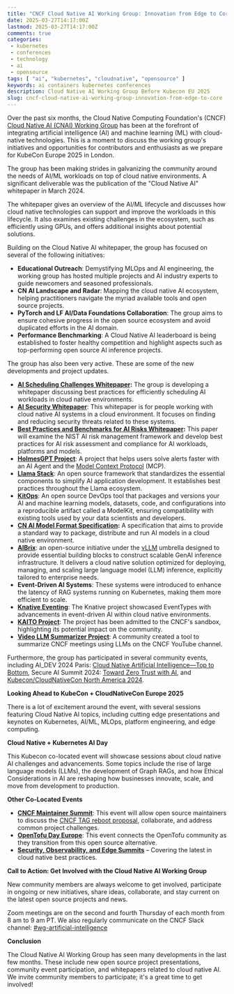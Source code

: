 ```yaml
---
title: "CNCF Cloud Native AI Working Group: Innovation from Edge to Core!"
date: 2025-03-27T14:17:00Z
lastmod: 2025-03-27T14:17:00Z
comments: true
categories:
 - kubernetes
 - conferences
 - technology
 - ai
 - opensource
tags: [ "ai", "kubernetes", "cloudnative", "opensource" ]
keywords: ai containers kubernetes conferences
description: Cloud Native AI Working Group Before Kubecon EU 2025
slug: cncf-cloud-native-ai-working-group-innovation-from-edge-to-core
---
```


Over the past six months, the Cloud Native Computing Foundation's (CNCF) [Cloud Native AI (CNAI) Working Group](https://docs.google.com/document/d/1tS6gL5qjGLaHDtAChssqJhBVm8BIpopUA3Ddzm9LHwg/edit?tab=t.0#heading=h.tprh9feizr4r) has been at the forefront of integrating artificial intelligence (AI) and machine learning (ML) with cloud-native technologies. This is a moment to discuss the working group's initiatives and opportunities for contributors and enthusiasts as we prepare for KubeCon Europe 2025 in London.

The group has been making strides in galvanizing the community around the needs of AI/ML workloads on top of cloud native environments. A significant deliverable was the publication of the "Cloud Native AI" whitepaper in March 2024\.

The whitepaper gives an overview of the AI/ML lifecycle and discusses how cloud native technologies can support and improve the workloads in this lifecycle. It also examines existing challenges in the ecosystem, such as efficiently using GPUs, and offers additional insights about potential solutions.

Building on the Cloud Native AI whitepaper, the group has focused on several of the following initiatives:

* **Educational Outreach**: Demystifying MLOps and AI engineering, the working group has hosted multiple projects and AI industry experts to guide newcomers and seasoned professionals.  
* **CN AI Landscape and Radar**: Mapping the cloud native AI ecosystem, helping practitioners navigate the myriad available tools and open source projects.  
* **PyTorch and LF AI/Data Foundations Collaboration**: The group aims to ensure cohesive progress in the open source ecosystem and avoid duplicated efforts in the AI domain.  
* **Performance Benchmarking**: A Cloud Native AI leaderboard is being established to foster healthy competition and highlight aspects such as top-performing open source AI inference projects.

The group has also been very active. These are some of the new developments and project updates.

* [**AI Scheduling Challenges Whitepaper**](https://docs.google.com/document/d/1KNmTKwI_cRXZ0KVBqdBhkO1EuS4PhLIUvT16Y2a5erU/edit?tab=t.0#heading=h.l5opvu2gvmzq)**:** The group is developing a whitepaper discussing best practices for efficiently scheduling AI workloads in cloud native environments.  
* [**AI Security Whitepaper**](https://drive.google.com/drive/folders/1luVtzJRlkekc2_5ovV0RjvIPpQTcbWot): This whitepaper is for people working with cloud native AI systems in a cloud environment. It focuses on finding and reducing security threats related to these systems.  
* [**Best Practices and Benchmarks for AI Risks Whitepaper**](https://github.com/cncf/tag-runtime/issues/210)**:** This paper will examine the NIST AI risk management framework and develop best practices for AI risk assessment and compliance for AI workloads, platforms and models.  
* [**HolmesGPT Project**](https://github.com/robusta-dev/holmesgpt): A project that helps users solve alerts faster with an AI Agent and the [Model Context Protocol](https://github.com/modelcontextprotocol) (MCP).  
* [**Llama Stack**](https://github.com/meta-llama/llama-stack): An open source framework that standardizes the essential components to simplify AI application development. It establishes best practices throughout the Llama ecosystem.  
* [**KitOps**](https://kitops.org/): An open source DevOps tool that packages and versions your AI and machine learning models, datasets, code, and configurations into a reproducible artifact called a ModelKit, ensuring compatibility with existing tools used by your data scientists and developers.  
* [**CN AI Model Format Specification**](https://github.com/CloudNativeAI/model-spec)**:** A specification that aims to provide a standard way to package, distribute and run AI models in a cloud native environment.  
* [**AIBrix**](https://github.com/vllm-project/aibrix): an open-source initiative under the [vLLM](https://docs.vllm.ai/en/latest/) umbrella designed to provide essential building blocks to construct scalable GenAI inference infrastructure. It delivers a cloud native solution optimized for deploying, managing, and scaling large language model (LLM) inference, explicitly tailored to enterprise needs.  
* **Event-Driven AI Systems**: These systems were introduced to enhance the latency of RAG systems running on Kubernetes, making them more efficient to scale.  
* [**Knative Eventing**](https://knative.dev/v1.15-docs/eventing/): The Knative project showcased EventTypes with advancements in event-driven AI within cloud native environments.  
* [**KAITO Project**](https://github.com/kaito-project/kaito): The project has been admitted to the CNCF's sandbox, highlighting its potential impact on the community.  
* [**Video LLM Summarizer Project**](https://github.com/cncf/tag-runtime/issues/127): A community created a tool to summarize CNCF meetings using LLMs on the CNCF YouTube channel.

Furthermore, the group has participated in several community events, including AI\_DEV 2024 Paris: [Cloud Native Artificial Intelligence—Top to Bottom](https://sched.co/1c1mv), Secure AI Summit 2024: [Toward Zero Trust with AI](https://sched.co/1dBWO), and [Kubecon/CloudNativeCon North America 2024](https://kccncna2024.sched.com/).

**Looking Ahead to KubeCon \+ CloudNativeCon Europe 2025**

There is a lot of excitement around the event, with several sessions featuring Cloud Native AI topics, including cutting edge presentations and keynotes on Kubernetes, AI/ML, MLOps, platform engineering, and edge computing.

**Cloud Native \+ Kubernetes AI Day**

This Kubecon co-located event will showcase sessions about cloud native AI challenges and advancements. Some topics include the rise of large language models (LLMs), the development of Graph RAGs, and how Ethical Considerations in AI are reshaping how businesses innovate, scale, and move from development to production.

**Other Co-Located Events**

* [**CNCF Maintainer Summit**](https://maintainersummiteu2025.sched.com/): This event will allow open source maintainers to discuss the [CNCF TAG reboot proposal](https://github.com/cncf/toc/issues/1527), collaborate, and address common project challenges.  
* [**OpenTofu Day Europe**](https://colocatedeventseu2025.sched.com/): This event connects the OpenTofu community as they transition from this open source alternative.  
* [**Security, Observability, and Edge Summits**](https://events.linuxfoundation.org/kubecon-cloudnativecon-europe/co-located-events/cncf-hosted-co-located-events-overview/) – Covering the latest in cloud native best practices.

**Call to Action: Get Involved with the Cloud Native AI Working Group**

New community members are always welcome to get involved, participate in ongoing or new initiatives, share ideas, collaborate, and stay current on the latest open source projects and news.

Zoom meetings are on the second and fourth Thursday of each month from 8 am to 9 am PT. We also regularly communicate on the CNCF Slack channel: [\#wg-artificial-intelligence](https://cloud-native.slack.com/archives/C05TYJE81SR)

**Conclusion**

The Cloud Native AI Working Group has seen many developments in the last few months. These include new open source project presentations, community event participation, and whitepapers related to cloud native AI. We invite community members to participate; it's a great time to get involved\!


